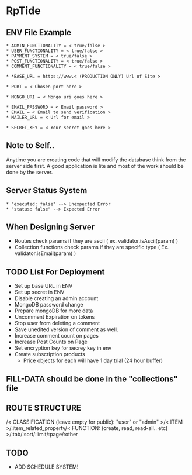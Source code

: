 # RpTide

## ENV File Example

```
* ADMIN_FUNCTIONALITY = < true/false >
* USER_FUNCTIONALITY = < true/false >
* PAYMENT_SYSTEM = < true/false >
* POST_FUNCTIONALITY = < true/false >
* COMMENT_FUNCTIONALITY = < true/false >

* *BASE_URL = https://www.< (PRODUCTION ONLY) Url of Site >

* PORT = < Chosen port here >

* MONGO_URI = < Mongo uri goes here >

* EMAIL_PASSWORD = < Email password >
* EMAIL = < Email to send verification >
* MAILER_URL = < Url for email >

* SECRET_KEY = < Your secret goes here >
```

## Note to Self..
Anytime you are creating code that will modify the database think from the server side first. A good application is lite and most of the work should be done by the server.


## Server Status System
```
* "executed: false" --> Unexpected Error
* "status: false" --> Expected Error
``` 

## When Designing Server
* Routes check params if they are ascii ( ex. validator.isAscii(param) )
* Collection functions check params if they are specific type ( Ex. validator.isEmail(param) )


## TODO List For Deployment
* Set up base URL in ENV
* Set up secret in ENV
* Disable creating an admin account
* MongoDB password change
* Prepare mongoDB for more data
* Uncomment Expiration on tokens
* Stop user from deleting a comment
* Save unedited version of comment as well.
* Increase comment count on pages
* Increase Post Counts on Page
* Set encryption key for secrey key in env
* Create subscription products
	* Price objects for each will have 1 day trial (24 hour buffer) 

## FILL-DATA should be done in the "collections" file

## ROUTE STRUCTURE
/< CLASSIFICATION (leave empty for public): "user" or "admin" >/< ITEM  >/:item_related_property/< FUNCTION: (create, read, read-all.. etc) >/:tab/:sort/:limit/:page/:other

## TODO
* ADD SCHEDULE SYSTEM!